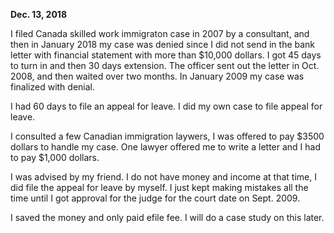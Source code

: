 
**Dec. 13, 2018**<br>

I filed Canada skilled work immigraton case in 2007 by a consultant, and then in January 2018 my case was denied since I did not send in the bank letter with financial statement with more than $10,000 dollars. I got 45 days to turn in and then 30 days extension. The officer sent out the letter in Oct. 2008, and then waited over two months. In January 2009 my case was finalized with denial. 

I had 60 days to file an appeal for leave. I did my own case to file appeal for leave. 

I consulted a few Canadian immigration laywers, I was offered to pay $3500 dollars to handle my case. One lawyer offered me to write a letter and I had to pay $1,000 dollars. 

I was advised by my friend. I do not have money and income at that time, I did file the appeal for leave by myself. I just kept making mistakes all the time until I got approval for the judge for the court date on Sept. 2009. 

I saved the money and only paid efile fee. I will do a case study on this later. 
